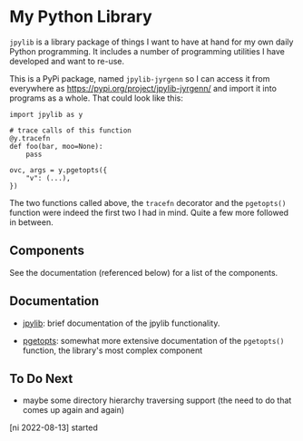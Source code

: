My Python Library
=================

`jpylib` is a library package of things I want to have at hand for
my own daily Python programming. It includes a number of programming
utilities I have developed and want to re-use.

This is a PyPi package, named `jpylib-jyrgenn` so I can access it
from everywhere as <https://pypi.org/project/jpylib-jyrgenn/> and
import it into programs as a whole. That could look like this:

    import jpylib as y

    # trace calls of this function
    @y.tracefn
    def foo(bar, moo=None):
        pass

    ovc, args = y.pgetopts({
        "v": (...),
    })

The two functions called above, the `tracefn` decorator and the
`pgetopts()` function were indeed the first two I had in mind. Quite
a few more followed in between.


Components
----------

See the documentation (referenced below) for a list of the
components.

Documentation
-------------

* [jpylib](doc/jpylib.md): brief documentation of the jpylib
  functionality.

* [pgetopts](doc/pgetopts.md): somewhat more extensive documentation
  of the `pgetopts()` function, the library's most complex component


To Do Next
----------

* maybe some directory hierarchy traversing support (the need to do
  that comes up again and again)

[ni 2022-08-13] started
